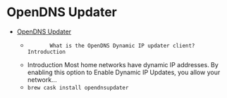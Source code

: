 # OpenDNS Updater
- [OpenDNS Updater](https://support.opendns.com/hc/en-us/articles/227987867)
  -            What is the OpenDNS Dynamic IP updater client?                   Introduction
  - Introduction   Most home networks have dynamic IP addresses. By enabling this option to Enable Dynamic IP Updates, you allow your network...
  - `brew cask install opendnsupdater`
